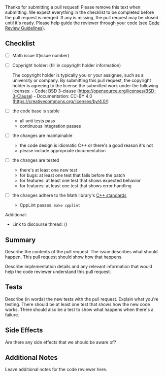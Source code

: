 Thanks for submitting a pull request! Please remove this text when submitting. We expect everything in the checklist to be completed before the pull request is merged. If any is missing, the pull request may be closed until it's ready. Please help guide the reviewer through your code (see [Code Review Guidelines](https://github.com/stan-dev/math/wiki/Developer-Doc#code-review-guidelines)).

## Checklist

- [ ] Math issue #(issue number)

- [ ] Copyright holder: (fill in copyright holder information)

    The copyright holder is typically you or your assignee, such as a university or company. By submitting this pull request, the copyright holder is agreeing to the license the submitted work under the following licenses:
      - Code: BSD 3-clause (https://opensource.org/licenses/BSD-3-Clause)
      - Documentation: CC-BY 4.0 (https://creativecommons.org/licenses/by/4.0/)

- [ ] the code base is stable

    - all unit tests pass
    - continuous integration passes

- [ ] the changes are maintainable

    - the code design is idiomatic C++ or there's a good reason it's not
    - please include appropriate documentation

- [ ] the changes are tested

    - there's at least one new test
    - for bugs: at least one test that fails before the patch
    - for features: at least one test that shows expected behavior
    - for features: at least one test that shows error handling

- [ ] the changes adhere to the Math library's [C++ standards](https://github.com/stan-dev/stan/wiki/Code-Quality)

    - CppLint passes: `make cpplint`


Additional:
- Link to discourse thread: ()


## Summary
Describe the contents of the pull request. The issue describes what should happen. This pull request should show how that happens.

Describe implementation details and any relevant information that would help the code reviewer understand this pull request.



## Tests
Describe (in words) the new tests with the pull request. Explain what you're testing. There should be at least one test that shows how the new code works. There should also be a test to show what happens when there's a failure.



## Side Effects
Are there any side effects that we should be aware of?


## Additional Notes
Leave additional notes for the code reviewer here.
